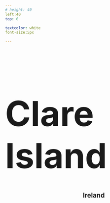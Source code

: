 ```yaml
---
# height: 40
left:40
top: 0

textcolor: white
font-size:5px

---
```

<h1 style="font-size: 8em">Clare Island</h1>
<h2 style="position:relative; top: -1.3em; left: 12em">Ireland</h2>
